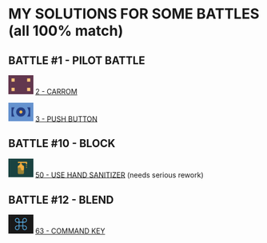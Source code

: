 # MY SOLUTIONS FOR SOME BATTLES (all 100% match)

## BATTLE #1 - PILOT BATTLE
  <img src="./targets/img/2.png" width="50"/> [2 - CARROM](targets/2.md)
  
  <img src="./targets/img/3.png" width="50"/> [3 - PUSH BUTTON](targets/3.md)

## BATTLE #10 - BLOCK
  <img src="./targets/img/50.png" width="50"/> [50 - USE HAND SANITIZER](targets/50.md) (needs serious rework)

## BATTLE #12 - BLEND
  <img src="./targets/img/63.png" width="50"/> [63 - COMMAND KEY](targets/63.md)
